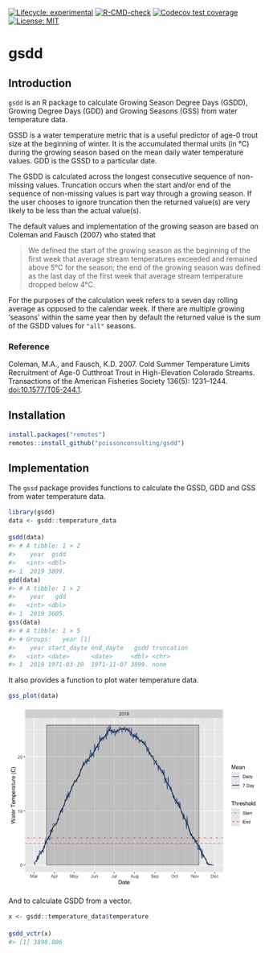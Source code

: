 
<!-- README.md is generated from README.Rmd. Please edit that file -->
<!-- badges: start -->

[![Lifecycle:
experimental](https://img.shields.io/badge/lifecycle-experimental-orange.svg)](https://lifecycle.r-lib.org/articles/stages.html#experimental)
[![R-CMD-check](https://github.com/poissonconsulting/gsdd/actions/workflows/R-CMD-check.yaml/badge.svg)](https://github.com/poissonconsulting/gsdd/actions/workflows/R-CMD-check.yaml)
[![Codecov test
coverage](https://codecov.io/gh/poissonconsulting/gsdd/graph/badge.svg)](https://app.codecov.io/gh/poissonconsulting/gsdd)
[![License:
MIT](https://img.shields.io/badge/License-MIT-green.svg)](https://opensource.org/licenses/MIT)
<!-- badges: end -->

# gsdd

## Introduction

`gsdd` is an R package to calculate Growing Season Degree Days (GSDD),
Growing Degree Days (GDD) and Growing Seasons (GSS) from water
temperature data.

GSSD is a water temperature metric that is a useful predictor of age-0
trout size at the beginning of winter. It is the accumulated thermal
units (in °C) during the growing season based on the mean daily water
temperature values. GDD is the GSSD to a particular date.

The GSDD is calculated across the longest consecutive sequence of
non-missing values. Truncation occurs when the start and/or end of the
sequence of non-missing values is part way through a growing season. If
the user chooses to ignore truncation then the returned value(s) are
very likely to be less than the actual value(s).

The default values and implementation of the growing season are based on
Coleman and Fausch (2007) who stated that

> We defined the start of the growing season as the beginning of the
> first week that average stream temperatures exceeded and remained
> above 5°C for the season; the end of the growing season was defined as
> the last day of the first week that average stream temperature dropped
> below 4°C.

For the purposes of the calculation week refers to a seven day rolling
average as opposed to the calendar week. If there are multiple growing
‘seasons’ within the same year then by default the returned value is the
sum of the GSDD values for `"all"` seasons.

### Reference

Coleman, M.A., and Fausch, K.D. 2007. Cold Summer Temperature Limits
Recruitment of Age-0 Cutthroat Trout in High-Elevation Colorado Streams.
Transactions of the American Fisheries Society 136(5): 1231–1244.
<doi:10.1577/T05-244.1>.

## Installation

``` r
install.packages("remotes")
remotes::install_github("poissonconsulting/gsdd")
```

## Implementation

The `gssd` package provides functions to calculate the GSSD, GDD and GSS
from water temperature data.

``` r
library(gsdd)
data <- gsdd::temperature_data

gsdd(data)
#> # A tibble: 1 × 2
#>    year  gsdd
#>   <int> <dbl>
#> 1  2019 3899.
gdd(data)
#> # A tibble: 1 × 2
#>    year   gdd
#>   <int> <dbl>
#> 1  2019 3605.
gss(data)
#> # A tibble: 1 × 5
#> # Groups:   year [1]
#>    year start_dayte end_dayte   gsdd truncation
#>   <int> <date>      <date>     <dbl> <chr>     
#> 1  2019 1971-03-20  1971-11-07 3899. none
```

It also provides a function to plot water temperature data.

``` r
gss_plot(data)
```

![](man/figures/README-unnamed-chunk-3-1.png)<!-- -->

And to calculate GSDD from a vector.

``` r
x <- gsdd::temperature_data$temperature

gsdd_vctr(x)
#> [1] 3898.806
```
